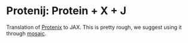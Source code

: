 # Protenij: Protein + X + J

Translation of [Protenix](https://github.com/bytedance/Protenix) to JAX. 
This is pretty rough, we suggest using it through [mosaic](https://github.com/escalante-bio/mosaic).